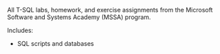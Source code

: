 All T-SQL labs, homework, and exercise assignments from the Microsoft Software and Systems Academy (MSSA) program.

Includes:

* SQL scripts and databases

